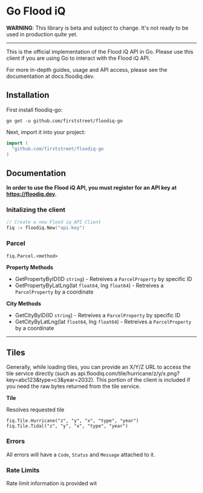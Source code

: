 # Go Flood iQ

**WARNING**: This library is beta and subject to change. It's not ready to be used in production quite yet.

---

This is the official implementation of the Flood iQ API in Go. Please use this client if you are using Go to interact with the Flood iQ API.

For more in-depth guides, usage and API access, please see the documentation at docs.floodiq.dev.

## Installation

First install floodiq-go:

```
go get -u github.com/firststreet/floodiq-go
```

Next, import it into your project:

```go
import (
  "github.com/firststreet/floodiq-go
)
```

## Documentation

**In order to use the Flood iQ API, you must register for an API key at https://floodiq.dev.**

### Initalizing the client

```go
// Create a new Flood iq API Client
fiq := floodiq.New("api-key")
```

### **Parcel**

`fiq.Parcel.<method>`

**Property Methods**

- GetPropertyByID(ID `string`) - Retreives a `ParcelProperty` by specific ID
- GetPropertyByLatLng(lat `float64`, lng `float64`) - Retreives a `ParcelProperty` by a coordinate

**City Methods**

- GetCityByID(ID `string`) - Retreives a `ParcelProperty` by specific ID
- GetCityByLatLng(lat `float64`, lng `float64`) - Retreives a `ParcelProperty` by a coordinate

---

## Tiles

Generally, while loading tiles, you can provide an X/Y/Z URL to access the tile service directly (such as api.floodiq.com/tile/hurricane/z/y/x.png?key=abc123&type=c3&year=2032). This portion of the client is included if you need the raw bytes returned from the tile service.

**Tile**

Resolves requested tile

```
fiq.Tile.Hurricane("z", "y", "x", "type", "year")
fiq.Tile.Tidal("z", "y", "x", "type", "year")
```

### Errors

All errors will have a `Code`, `Status` and `Message` attached to it.

### Rate Limits

Rate limit information is provided wit
